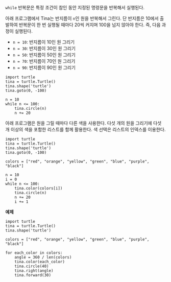 `while` 반복문은 특정 조건이 참인 동안 지정된 명령문을 반복해서 실행된다.

아래 프로그램에서 Tina는 반지름이 `n`인 원을 반복해서 그린다.
단 반지름은 10에서 출발하여 반복문이 한 번 실행될 때마다 20씩 커지며
100을 넘지 않아야 한다.
즉, 다음 과정이 실행된다.

- `n = 10`: 반지름이 10인 원 그리기
- `n = 30`: 반지름이 30인 원 그리기
- `n = 50`: 반지름이 50인 원 그리기
- `n = 70`: 반지름이 70인 원 그리기
- `n = 90`: 반지름이 90인 원 그리기

```python.run
import turtle
tina = turtle.Turtle()
tina.shape('turtle')
tina.goto(0, -100)

n = 10
while n <= 100:
    tina.circle(n)
    n += 20
```

아래 프로그램은 원을 그릴 때마다 다른 색을 사용한다.
다섯 개의 원을 그리기에 다섯 개 이상의 색을 포함한 리스트를 함께 활용한다.
색 선택은 리스트의 인덱스를 이용한다.

```python.run
import turtle
tina = turtle.Turtle()
tina.shape('turtle')
tina.goto(0, -100)

colors = ["red", "orange", "yellow", "green", "blue", "purple", "black"]

n = 10
i = 0
while n <= 100:
    tina.color(colors[i])
    tina.circle(n)
    n += 20
    i += 1
```

**예제**

```python.run
import turtle
tina = turtle.Turtle()
tina.shape('turtle')

colors = ["red", "orange", "yellow", "green", "blue", "purple", "black"]

for each_color in colors:
    angle = 360 / len(colors)
    tina.color(each_color)
    tina.circle(40)
    tina.right(angle)
    tina.forward(30)
```

